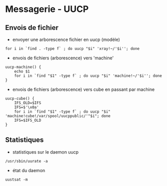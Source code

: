 # Messagerie - UUCP

## Envois de fichier

* envoyer une arborescence fichier en uucp (modèle)

~~~~ {.bash}
for i in `find . -type f` ; do uucp "$i" 'xray!~/'$i''; done
~~~~

* envois de fichiers (arborescence) vers 'machine'

~~~~ {.bash}
uucp-machine() {
	echo $1
	for i in `find "$1" -type f` ; do uucp "$i" 'machine!~/'$i''; done
}
~~~~

* envois de fichiers (arborescence) vers cube en passant par machine

~~~~ {.bash}
uucp-cube() {
	IFS_OLD=$IFS
	IFS=$'\x0a'
	for i in `find "$1" -type f` ; do uucp "$i" 'machine!cube!/var/spool/uucppublic/'"$i"; done
	IFS=$IFS_OLD
}
~~~~

## Statistiques

* statistiques sur le daemon uucp

~~~~ {.bash}
/usr/sbin/uurate -a
~~~~

* état du daemon

~~~~ {.bash}
uustsat -m
~~~~
